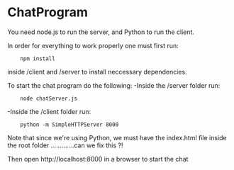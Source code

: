 # ChatProgram

You need node.js to run the server, and Python to run the client.

In order for everything to work properly one must first run:
```
	npm install
```
inside /client and /server to install neccessary dependencies.

To start the chat program do the following:
-Inside the /server folder run:
```
	node chatServer.js
```
-Inside the /client folder run:
```
	python -m SimpleHTTPServer 8000
```
Note that since we're using Python, we must have the index.html file inside the root folder
.............can we fix this ?!

Then open http://localhost:8000 in a browser to start the chat

